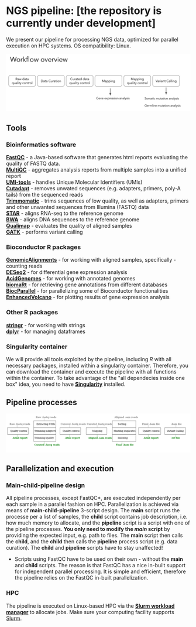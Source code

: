 # NGS pipeline: [the repository is currently under development]
We present our pipeline for processing NGS data, optimized for parallel execution on HPC systems. OS compatibility: Linux. 

![](https://github.com/madinajapakhova/NGS_pipeline/blob/main/workflow_overview.png)  

## Tools 
### Bioinformatics software    
[**FastQC**](https://www.bioinformatics.babraham.ac.uk/projects/fastqc/) - a Java-based software that generates html reports evaluating the quality of FASTQ data.        
[**MultiQC**](https://multiqc.info/) - aggregates analysis reports from multiple samples into a unified report       
[**UMI-tools**](https://umi-tools.readthedocs.io/en/latest/) - handles Unique Molecular Identifiers (UMIs)               
[**Cutadapt**](https://cutadapt.readthedocs.io/en/stable/) - removes unwated sequences (e.g. adapters, primers, poly-A tails) from the sequenced reads            
[**Trimmomatic**](http://www.usadellab.org/cms/uploads/supplementary/Trimmomatic/TrimmomaticManual_V0.32.pdf) - trims sequences of low quality, as well as adapters, primers and other unwanted sequences from Illumina (FASTQ) data             
[**STAR**](https://github.com/alexdobin/STAR) - aligns RNA-seq to the reference genome       
[**BWA**](https://bio-bwa.sourceforge.net/) - aligns DNA sequences to the reference genome      
[**Qualimap**](http://qualimap.conesalab.org/) - evaluates the quality of aligned samples        
[**GATK**](https://gatk.broadinstitute.org/hc/en-us) - performs variant calling     

### Bioconductor R packages   
[**GenomicAlignments**](https://bioconductor.org/packages/release/bioc/html/GenomicAlignments.html) - for working with aligned samples, specifically - counting reads     
[**DESeq2**](https://bioconductor.org/packages/release/bioc/html/DESeq2.html) - for differential gene expression analysis   
[**AcidGenomes**](https://github.com/acidgenomics/r-acidgenomes) - for working with annotated genomes        
[**biomaRt**](https://bioconductor.org/packages/release/bioc/html/biomaRt.html) - for retrieving gene annotations from different databases      
[**BiocParallel**](https://bioconductor.org/packages/release/bioc/html/BiocParallel.html) - for parallelizing some of Bioconductor functionalities           
[**EnhancedVolcano**](https://bioconductor.org/packages/release/bioc/html/EnhancedVolcano.html) - for plotting results of gene expression analysis           

### Other R packages      
[**stringr**](https://stringr.tidyverse.org/) - for working with strings     
[**dplyr**](https://cran.r-project.org/web/packages/dplyr/index.html) - for managing dataframes       

### Singularity container    
We will provide all tools exploited by the pipeline, including $R$ with all necessary packages, installed within a singularity container. Therefore, you can download the container and execute the pipeline with all functions within the container. To take advantage of the "all dependecies inside one box" idea, you need to have [**Singularity**](https://docs.sylabs.io/guides/3.5/user-guide/introduction.html) installed.  

## Pipeline processes    
![](https://github.com/madinajapakhova/NGS_pipeline/blob/main/pipeline_processes.png)   

## Parallelization and execution   

### Main-child-pipeline design    
All pipeline processes, except FastQC*, are executed independently per each sample in a parallel fashion on HPC. Parallelization is achieved via means of **main-child-pipeline** 3-script design. The **main** script runs the processe per a list of samples, the **child** script contains job description, i.e. how much memory to allocate, and the **pipeline** script is a script with one of the pipeline processes. **You only need to modify the *main* script** by providing the expected input, e.g. path to files.  The **main** script then calls the **child**, and the **child** then calls the **pipeline** process script (e.g. data curation). The **child** and **pipeline** scripts have to stay unaffected!   

* Scripts using FastQC have to be used on their own - without the **main** and **child** scripts. The reason is that FastQC has a nice in-built support for independent parallel processing. It is simple and efficient, therefore the pipeline relies on the FastQC in-built parallelization. 

### HPC   
The pipeline is executed on Linux-based HPC via the [**Slurm workload manager**](https://slurm.schedmd.com/sbatch.html) to allocate jobs. Make sure your computing facility supports [Slurm](https://slurm.schedmd.com/sbatch.html).             

